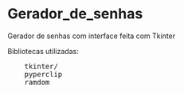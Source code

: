 # Gerador_de_senhas
Gerador de senhas com interface feita com Tkinter

Bibliotecas utilizadas:
<pre>
    <span style="font-weight: 400">tkinter/</span>
    <span style="font-weight: 400">pyperclip</span>
    <span style="font-weight: 400">ramdom</span>
</pre>    
